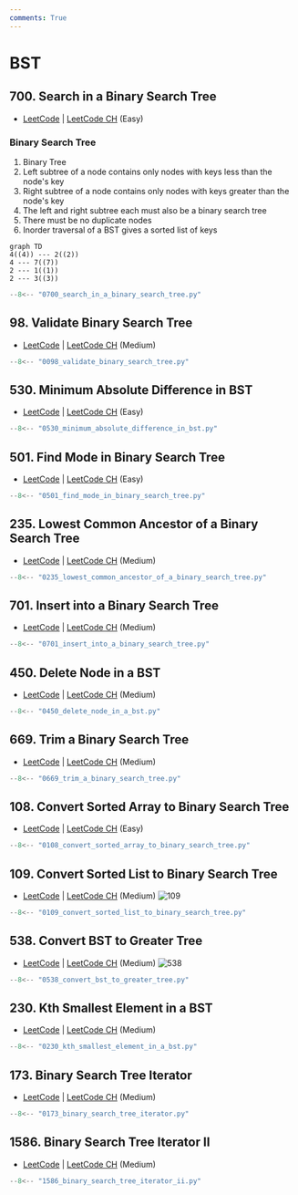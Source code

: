 ```yaml
---
comments: True
---
```


# BST

## 700. Search in a Binary Search Tree

-   [LeetCode](https://leetcode.com/problems/search-in-a-binary-search-tree/) | [LeetCode CH](https://leetcode.cn/problems/search-in-a-binary-search-tree/) (Easy)
### Binary Search Tree

1. Binary Tree
2. Left subtree of a node contains only nodes with keys less than the node's key
3. Right subtree of a node contains only nodes with keys greater than the node's key
4. The left and right subtree each must also be a binary search tree
5. There must be no duplicate nodes
6. Inorder traversal of a BST gives a sorted list of keys

```mermaid
graph TD
4((4)) --- 2((2))
4 --- 7((7))
2 --- 1((1))
2 --- 3((3))
```

```python
--8<-- "0700_search_in_a_binary_search_tree.py"
```

## 98. Validate Binary Search Tree

-   [LeetCode](https://leetcode.com/problems/validate-binary-search-tree/) | [LeetCode CH](https://leetcode.cn/problems/validate-binary-search-tree/) (Medium)

```python
--8<-- "0098_validate_binary_search_tree.py"
```

## 530. Minimum Absolute Difference in BST

-   [LeetCode](https://leetcode.com/problems/minimum-absolute-difference-in-bst/) | [LeetCode CH](https://leetcode.cn/problems/minimum-absolute-difference-in-bst/) (Easy)

```python
--8<-- "0530_minimum_absolute_difference_in_bst.py"
```

## 501. Find Mode in Binary Search Tree

-   [LeetCode](https://leetcode.com/problems/find-mode-in-binary-search-tree/) | [LeetCode CH](https://leetcode.cn/problems/find-mode-in-binary-search-tree/) (Easy)

```python
--8<-- "0501_find_mode_in_binary_search_tree.py"
```

## 235. Lowest Common Ancestor of a Binary Search Tree

-   [LeetCode](https://leetcode.com/problems/lowest-common-ancestor-of-a-binary-search-tree/) | [LeetCode CH](https://leetcode.cn/problems/lowest-common-ancestor-of-a-binary-search-tree/) (Medium)

```python
--8<-- "0235_lowest_common_ancestor_of_a_binary_search_tree.py"
```

## 701. Insert into a Binary Search Tree

-   [LeetCode](https://leetcode.com/problems/insert-into-a-binary-search-tree/) | [LeetCode CH](https://leetcode.cn/problems/insert-into-a-binary-search-tree/) (Medium)

```python
--8<-- "0701_insert_into_a_binary_search_tree.py"
```

## 450. Delete Node in a BST

-   [LeetCode](https://leetcode.com/problems/delete-node-in-a-bst/) | [LeetCode CH](https://leetcode.cn/problems/delete-node-in-a-bst/) (Medium)

```python
--8<-- "0450_delete_node_in_a_bst.py"
```

## 669. Trim a Binary Search Tree

-   [LeetCode](https://leetcode.com/problems/trim-a-binary-search-tree/) | [LeetCode CH](https://leetcode.cn/problems/trim-a-binary-search-tree/) (Medium)

```python
--8<-- "0669_trim_a_binary_search_tree.py"
```

## 108. Convert Sorted Array to Binary Search Tree

-   [LeetCode](https://leetcode.com/problems/convert-sorted-array-to-binary-search-tree/) | [LeetCode CH](https://leetcode.cn/problems/convert-sorted-array-to-binary-search-tree/) (Easy)

```python
--8<-- "0108_convert_sorted_array_to_binary_search_tree.py"
```

## 109. Convert Sorted List to Binary Search Tree

-   [LeetCode](https://leetcode.com/problems/convert-sorted-list-to-binary-search-tree/) | [LeetCode CH](https://leetcode.cn/problems/convert-sorted-list-to-binary-search-tree/) (Medium)
![109](https://assets.leetcode.com/uploads/2020/08/17/linked.jpg)

```python
--8<-- "0109_convert_sorted_list_to_binary_search_tree.py"
```

## 538. Convert BST to Greater Tree

-   [LeetCode](https://leetcode.com/problems/convert-bst-to-greater-tree/) | [LeetCode CH](https://leetcode.cn/problems/convert-bst-to-greater-tree/) (Medium)
![538](https://assets.leetcode.com/uploads/2019/05/02/tree.png)

```python
--8<-- "0538_convert_bst_to_greater_tree.py"
```

## 230. Kth Smallest Element in a BST

-   [LeetCode](https://leetcode.com/problems/kth-smallest-element-in-a-bst/) | [LeetCode CH](https://leetcode.cn/problems/kth-smallest-element-in-a-bst/) (Medium)

```python
--8<-- "0230_kth_smallest_element_in_a_bst.py"
```

## 173. Binary Search Tree Iterator

-   [LeetCode](https://leetcode.com/problems/binary-search-tree-iterator/) | [LeetCode CH](https://leetcode.cn/problems/binary-search-tree-iterator/) (Medium)

```python
--8<-- "0173_binary_search_tree_iterator.py"
```

## 1586. Binary Search Tree Iterator II

-   [LeetCode](https://leetcode.com/problems/binary-search-tree-iterator-ii/) | [LeetCode CH](https://leetcode.cn/problems/binary-search-tree-iterator-ii/) (Medium)

```python
--8<-- "1586_binary_search_tree_iterator_ii.py"
```
